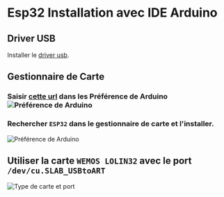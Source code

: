 # Esp32 Installation avec IDE Arduino
## Driver USB
Installer le [driver usb](https://github.com/Kangourou812/Liste-Aide/raw/main/Arduino/ESP32%20Installation/ESP32%20OLED%20DRIVER.dmg).
## Gestionnaire de Carte
### Saisir [cette url](https://raw.githubusercontent.com/espressif/arduino-esp32/gh-pages/package_esp32_dev_index.json) dans les Préférence de Arduino ![Préférence de Arduino](https://github.com/Kangourou812/Liste-Aide/raw/main/Arduino/ESP32%20Installation/Screen%20Pre%CC%81fe%CC%81rence%20Arduino.png)
### Rechercher `ESP32` dans le gestionnaire de carte et l'installer.
![Préférence de Arduino](https://github.com/Kangourou812/Liste-Aide/raw/main/Arduino/ESP32%20Installation/Gestionnaire%20de%20carte.png)
## Utiliser la carte `WEMOS LOLIN32` avec le port `/dev/cu.SLAB_USBtoART`
![Type de carte et port](https://github.com/Kangourou812/Liste-Aide/raw/main/Arduino/ESP32%20Installation/Screen%20Carte%20et%20Port.png)
